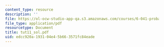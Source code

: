 ```yaml
---
content_type: resource
description: ''
file: https://ol-ocw-studio-app-qa.s3.amazonaws.com/courses/6-041-probabilistic-systems-analysis-and-applied-probability-spring-2006/edcc920a193104e45b663571fc84eade_tut11_sol.pdf
file_type: application/pdf
resourcetype: Document
title: tut11_sol.pdf
uid: edcc920a-1931-04e4-5b66-3571fc84eade
---
```

